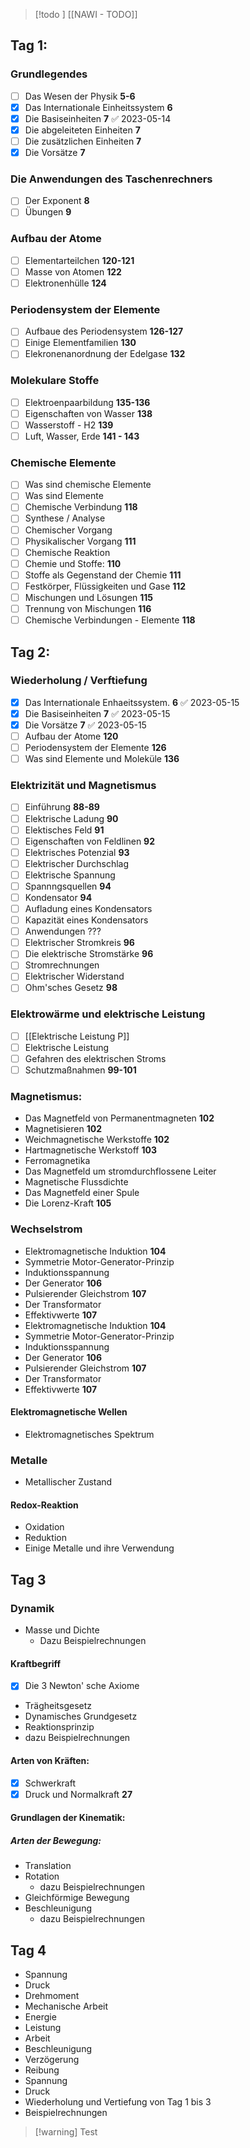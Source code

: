 >[!todo ] [[NAWI - TODO]]
## Tag 1:
### Grundlegendes
- [ ] Das Wesen der Physik **5-6**
- [x] Das Internationale Einheitssystem **6**
- [x] Die Basiseinheiten **7** ✅ 2023-05-14
- [x] Die abgeleiteten Einheiten **7**
- [ ] Die zusätzlichen Einheiten **7**
- [x] Die Vorsätze **7**

### Die Anwendungen des Taschenrechners
- [ ] Der Exponent **8**
- [ ] Übungen **9**

### Aufbau der Atome
- [ ] Elementarteilchen **120-121**
- [ ] Masse von Atomen **122**
- [ ] Elektronenhülle **124**

### Periodensystem der Elemente
- [ ] Aufbaue des Periodensystem **126-127**
- [ ] Einige Elementfamilien **130**
- [ ] Elekronenanordnung der Edelgase **132**

### Molekulare Stoffe
- [ ] Elektroenpaarbildung **135-136**
- [ ] Eigenschaften von Wasser **138**
- [ ] Wasserstoff - H2 **139**
- [ ] Luft, Wasser, Erde **141 - 143**

### Chemische Elemente 
- [ ] Was sind chemische Elemente
- [ ] Was sind Elemente
- [ ] Chemische Verbindung **118**
- [ ] Synthese / Analyse
- [ ] Chemischer Vorgang
- [ ] Physikalischer Vorgang **111**
- [ ] Chemische Reaktion
- [ ] Chemie und Stoffe: **110**
- [ ] Stoffe als Gegenstand der Chemie **111**
- [ ] Festkörper, Flüssigkeiten und Gase **112**
- [ ] Mischungen und Lösungen **115**
- [ ] Trennung von Mischungen **116**
- [ ] Chemische Verbindungen - Elemente **118**

## Tag 2:

### Wiederholung / Verftiefung
- [x] Das Internationale Enhaeitssystem. **6** ✅ 2023-05-15
- [x] Die Basiseinheiten **7** ✅ 2023-05-15
- [x] Die Vorsätze **7** ✅ 2023-05-15
- [ ] Aufbau der Atome **120**
- [ ] Periodensystem der Elemente **126**
- [ ] Was sind Elemente und Moleküle **136**

### Elektrizität und Magnetismus
- [ ] Einführung **88-89**
- [ ] Elektrische Ladung **90**
- [ ] Elektisches Feld **91**
- [ ] Eigenschaften von Feldlinen **92**
- [ ] Elektrisches Potenzial **93**
- [ ] Elektrischer Durchschlag
- [ ] Elektrische Spannung
- [ ] Spannngsquellen **94**
- [ ] Kondensator **94**
- [ ] Aufladung eines Kondensators 
- [ ] Kapazität eines Kondensators 
- [ ] Anwendungen ???
- [ ] Elektrischer Stromkreis **96**
- [ ] Die elektrische Stromstärke **96**
- [ ] Stromrechnungen
- [ ] Elektrischer Widerstand
- [ ] Ohm'sches Gesetz **98**

### Elektrowärme und elektrische Leistung 
- [ ] [[Elektrische Leistung P]]
- [ ] Elektrische Leistung
- [ ] Gefahren des elektrischen Stroms
- [ ] Schutzmaßnahmen **99-101**

### Magnetismus: 
- Das Magnetfeld von Permanentmagneten **102**
- Magnetisieren **102**
- Weichmagnetische Werkstoffe **102**
- Hartmagnetische Werkstoff **103**
- Ferromagnetika
- Das Magnetfeld um stromdurchflossene Leiter
- Magnetische Flussdichte
- Das Magnetfeld einer Spule
- Die Lorenz-Kraft **105**

### Wechselstrom 
- Elektromagnetische Induktion **104**
- Symmetrie Motor-Generator-Prinzip
- Induktionsspannung
- Der Generator **106**
- Pulsierender Gleichstrom **107**
- Der Transformator
- Effektivwerte **107**
- Elektromagnetische Induktion **104**
- Symmetrie Motor-Generator-Prinzip
- Induktionsspannung
- Der Generator **106**
- Pulsierender Gleichstrom **107**
- Der Transformator
- Effektivwerte **107**

#### Elektromagnetische Wellen
- Elektromagnetisches Spektrum

### Metalle
- Metallischer Zustand
#### Redox-Reaktion
- Oxidation
- Reduktion
- Einige Metalle und ihre Verwendung

## Tag 3
### Dynamik
- Masse und Dichte
	- Dazu Beispielrechnungen
 
#### Kraftbegriff
- [x] Die 3 Newton' sche Axiome
- Trägheitsgesetz
- Dynamisches Grundgesetz
- Reaktionsprinzip
- dazu Beispielrechnungen
#### Arten von Kräften:
- [x] Schwerkraft
- [x] Druck und Normalkraft **27**
#### Grundlagen der Kinematik:
##### Arten der Bewegung:
- Translation
- Rotation
	- dazu Beispielrechnungen
- Gleichförmige Bewegung
- Beschleunigung
	- dazu Beispielrechnungen

## Tag 4
- Spannung
- Druck
- Drehmoment
- Mechanische Arbeit
- Energie
- Leistung
- Arbeit
- Beschleunigung
- Verzögerung
- Reibung
- Spannung
- Druck
- Wiederholung und Vertiefung von Tag 1 bis 3
- Beispielrechnungen

> [!warning] Test



